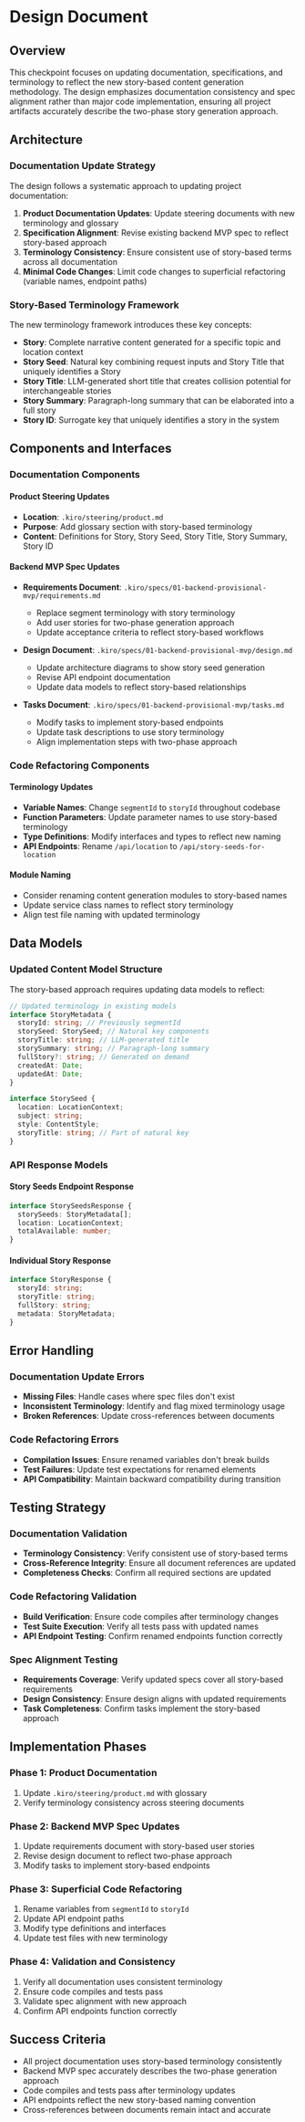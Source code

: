 # Design Document

## Overview

This checkpoint focuses on updating documentation, specifications, and terminology to reflect the new story-based content generation methodology. The design emphasizes documentation consistency and spec alignment rather than major code implementation, ensuring all project artifacts accurately describe the two-phase story generation approach.

## Architecture

### Documentation Update Strategy

The design follows a systematic approach to updating project documentation:

1. **Product Documentation Updates**: Update steering documents with new terminology and glossary
2. **Specification Alignment**: Revise existing backend MVP spec to reflect story-based approach
3. **Terminology Consistency**: Ensure consistent use of story-based terms across all documentation
4. **Minimal Code Changes**: Limit code changes to superficial refactoring (variable names, endpoint paths)

### Story-Based Terminology Framework

The new terminology framework introduces these key concepts:

- **Story**: Complete narrative content generated for a specific topic and location context
- **Story Seed**: Natural key combining request inputs and Story Title that uniquely identifies a Story
- **Story Title**: LLM-generated short title that creates collision potential for interchangeable stories
- **Story Summary**: Paragraph-long summary that can be elaborated into a full story
- **Story ID**: Surrogate key that uniquely identifies a story in the system

## Components and Interfaces

### Documentation Components

#### Product Steering Updates

- **Location**: `.kiro/steering/product.md`
- **Purpose**: Add glossary section with story-based terminology
- **Content**: Definitions for Story, Story Seed, Story Title, Story Summary, Story ID

#### Backend MVP Spec Updates

- **Requirements Document**: `.kiro/specs/01-backend-provisional-mvp/requirements.md`

  - Replace segment terminology with story terminology
  - Add user stories for two-phase generation approach
  - Update acceptance criteria to reflect story-based workflows

- **Design Document**: `.kiro/specs/01-backend-provisional-mvp/design.md`

  - Update architecture diagrams to show story seed generation
  - Revise API endpoint documentation
  - Update data models to reflect story-based relationships

- **Tasks Document**: `.kiro/specs/01-backend-provisional-mvp/tasks.md`
  - Modify tasks to implement story-based endpoints
  - Update task descriptions to use story terminology
  - Align implementation steps with two-phase approach

### Code Refactoring Components

#### Terminology Updates

- **Variable Names**: Change `segmentId` to `storyId` throughout codebase
- **Function Parameters**: Update parameter names to use story-based terminology
- **Type Definitions**: Modify interfaces and types to reflect new naming
- **API Endpoints**: Rename `/api/location` to `/api/story-seeds-for-location`

#### Module Naming

- Consider renaming content generation modules to story-based names
- Update service class names to reflect story terminology
- Align test file naming with updated terminology

## Data Models

### Updated Content Model Structure

The story-based approach requires updating data models to reflect:

```typescript
// Updated terminology in existing models
interface StoryMetadata {
  storyId: string; // Previously segmentId
  storySeed: StorySeed; // Natural key components
  storyTitle: string; // LLM-generated title
  storySummary: string; // Paragraph-long summary
  fullStory?: string; // Generated on demand
  createdAt: Date;
  updatedAt: Date;
}

interface StorySeed {
  location: LocationContext;
  subject: string;
  style: ContentStyle;
  storyTitle: string; // Part of natural key
}
```

### API Response Models

#### Story Seeds Endpoint Response

```typescript
interface StorySeedsResponse {
  storySeeds: StoryMetadata[];
  location: LocationContext;
  totalAvailable: number;
}
```

#### Individual Story Response

```typescript
interface StoryResponse {
  storyId: string;
  storyTitle: string;
  fullStory: string;
  metadata: StoryMetadata;
}
```

## Error Handling

### Documentation Update Errors

- **Missing Files**: Handle cases where spec files don't exist
- **Inconsistent Terminology**: Identify and flag mixed terminology usage
- **Broken References**: Update cross-references between documents

### Code Refactoring Errors

- **Compilation Issues**: Ensure renamed variables don't break builds
- **Test Failures**: Update test expectations for renamed elements
- **API Compatibility**: Maintain backward compatibility during transition

## Testing Strategy

### Documentation Validation

- **Terminology Consistency**: Verify consistent use of story-based terms
- **Cross-Reference Integrity**: Ensure all document references are updated
- **Completeness Checks**: Confirm all required sections are updated

### Code Refactoring Validation

- **Build Verification**: Ensure code compiles after terminology changes
- **Test Suite Execution**: Verify all tests pass with updated names
- **API Endpoint Testing**: Confirm renamed endpoints function correctly

### Spec Alignment Testing

- **Requirements Coverage**: Verify updated specs cover all story-based requirements
- **Design Consistency**: Ensure design aligns with updated requirements
- **Task Completeness**: Confirm tasks implement the story-based approach

## Implementation Phases

### Phase 1: Product Documentation

1. Update `.kiro/steering/product.md` with glossary
2. Verify terminology consistency across steering documents

### Phase 2: Backend MVP Spec Updates

1. Update requirements document with story-based user stories
2. Revise design document to reflect two-phase approach
3. Modify tasks to implement story-based endpoints

### Phase 3: Superficial Code Refactoring

1. Rename variables from `segmentId` to `storyId`
2. Update API endpoint paths
3. Modify type definitions and interfaces
4. Update test files with new terminology

### Phase 4: Validation and Consistency

1. Verify all documentation uses consistent terminology
2. Ensure code compiles and tests pass
3. Validate spec alignment with new approach
4. Confirm API endpoints function correctly

## Success Criteria

- All project documentation uses story-based terminology consistently
- Backend MVP spec accurately describes the two-phase generation approach
- Code compiles and tests pass after terminology updates
- API endpoints reflect the new story-based naming convention
- Cross-references between documents remain intact and accurate

